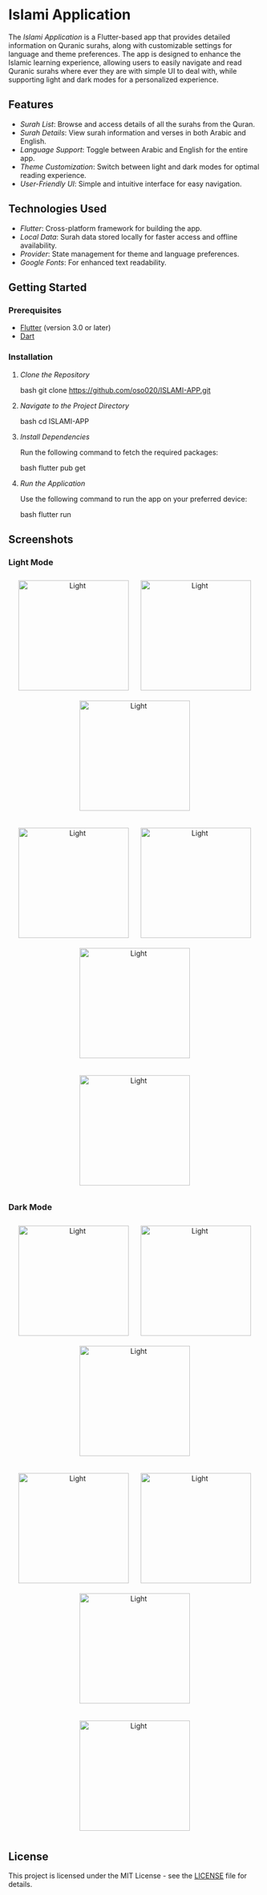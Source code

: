 
# Islami Application

The *Islami Application* is a Flutter-based app that provides detailed information on Quranic surahs, along with customizable settings for language and theme preferences. The app is designed to enhance the Islamic learning experience, allowing users to easily navigate and read Quranic surahs where ever they are with simple UI to deal with, while supporting light and dark modes for a personalized experience.

## Features

- *Surah List*: Browse and access details of all the surahs from the Quran.
- *Surah Details*: View surah information and verses in both Arabic and English.
- *Language Support*: Toggle between Arabic and English for the entire app.
- *Theme Customization*: Switch between light and dark modes for optimal reading experience.
- *User-Friendly UI*: Simple and intuitive interface for easy navigation.

## Technologies Used

- *Flutter*: Cross-platform framework for building the app.
- *Local Data*: Surah data stored locally for faster access and offline availability.
- *Provider*: State management for theme and language preferences.
- *Google Fonts*: For enhanced text readability.

## Getting Started

### Prerequisites

- [Flutter](https://flutter.dev/docs/get-started/install) (version 3.0 or later)
- [Dart](https://dart.dev/get-dart)

### Installation

1. *Clone the Repository*

   bash
   git clone https://github.com/oso020/ISLAMI-APP.git
   

2. *Navigate to the Project Directory*

   bash
   cd ISLAMI-APP
   

3. *Install Dependencies*

   Run the following command to fetch the required packages:

   bash
   flutter pub get
   

4. *Run the Application*

   Use the following command to run the app on your preferred device:

   bash
   flutter run
   

## Screenshots

### Light Mode 

<p align="center">
  <img src="https://github.com/oso020/ISLAMI-APP/blob/development/screen_shots/Splash.png" alt="Light" width="220" style="margin: 10px;"/>
  <img src="https://github.com/oso020/ISLAMI-APP/blob/development/screen_shots/Quran.png" alt="Light" width="220" style="margin: 10px;"/>
  <img src="https://github.com/oso020/ISLAMI-APP/blob/development/screen_shots/Quran_Details.png" alt="Light" width="220" style="margin: 10px;"/>
</p>
<p align="center">
  <img src="https://github.com/oso020/ISLAMI-APP/blob/development/screen_shots/Hadeth.png" alt="Light" width="220" style="margin: 10px;"/>
  <img src="https://github.com/oso020/ISLAMI-APP/blob/development/screen_shots/Hadeth_Details.png" alt="Light" width="220" style="margin: 10px;"/>
  <img src="https://github.com/oso020/ISLAMI-APP/blob/development/screen_shots/Radio.png" alt="Light" width="220" style="margin: 10px;"/>
</p>
<p align="center">
  <img src="https://github.com/oso020/ISLAMI-APP/blob/development/screen_shots/Settings.png" alt="Light" width="220" style="margin: 10px;"/>
</p>

### Dark Mode 

<p align="center">
  <img src="https://github.com/oso020/ISLAMI-APP/blob/development/screen_shots/Splash_Dark.png" alt="Light" width="220" style="margin: 10px;"/>
  <img src="https://github.com/oso020/ISLAMI-APP/blob/development/screen_shots/Quran_Dark.png" alt="Light" width="220" style="margin: 10px;"/>
  <img src="https://github.com/oso020/ISLAMI-APP/blob/development/screen_shots/Quran_Details_Dark.png" alt="Light" width="220" style="margin: 10px;"/>
</p>
<p align="center">
  <img src="https://github.com/oso020/ISLAMI-APP/blob/development/screen_shots/Hadeth_Dark.png" alt="Light" width="220" style="margin: 10px;"/>
  <img src="https://github.com/oso020/ISLAMI-APP/blob/development/screen_shots/Hadeth_Details_Dark.png" alt="Light" width="220" style="margin: 10px;"/>
  <img src="https://github.com/oso020/ISLAMI-APP/blob/development/screen_shots/Radio_Dark.png" alt="Light" width="220" style="margin: 10px;"/>
</p>
<p align="center">
  <img src="https://github.com/oso020/ISLAMI-APP/blob/development/screen_shots/Settings.png" alt="Light" width="220" style="margin: 10px;"/>
</p>

## License

This project is licensed under the MIT License - see the [LICENSE](LICENSE) file for details.
